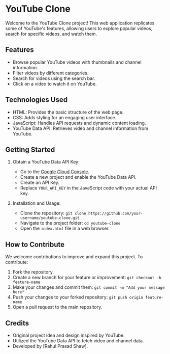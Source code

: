 # YouTube Clone

Welcome to the YouTube Clone project! This web application replicates some of YouTube's features, allowing users to explore popular videos, search for specific videos, and watch them.

## Features

- Browse popular YouTube videos with thumbnails and channel information.
- Filter videos by different categories.
- Search for videos using the search bar.
- Click on a video to watch it on YouTube.

## Technologies Used

- HTML: Provides the basic structure of the web page.
- CSS: Adds styling for an engaging user interface.
- JavaScript: Handles API requests and dynamic content loading.
- YouTube Data API: Retrieves video and channel information from YouTube.

## Getting Started

1. Obtain a YouTube Data API Key:
   - Go to the [Google Cloud Console](https://console.developers.google.com/).
   - Create a new project and enable the YouTube Data API.
   - Create an API Key.
   - Replace `YOUR_API_KEY` in the JavaScript code with your actual API key.

2. Installation and Usage:
   - Clone the repository: `git clone https://github.com/your-username/youtube-clone.git`
   - Navigate to the project folder: `cd youtube-clone`
   - Open the `index.html` file in a web browser.

## How to Contribute

We welcome contributions to improve and expand this project. To contribute:

1. Fork the repository.
2. Create a new branch for your feature or improvement: `git checkout -b feature-name`
3. Make your changes and commit them: `git commit -m "Add your message here"`
4. Push your changes to your forked repository: `git push origin feature-name`
5. Open a pull request to the main repository.

## Credits

- Original project idea and design inspired by YouTube.
- Utilized the YouTube Data API to fetch video and channel data.
- Developed by [Rahul Prasad Shaw].
